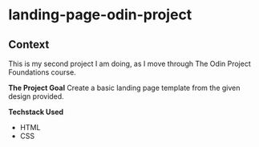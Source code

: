 # landing-page-odin-project

## Context
This is my second project I am doing, as I move through The Odin Project Foundations course.

**The Project Goal**
Create a basic landing page template from the given design provided.

**Techstack Used**
* HTML
* CSS

